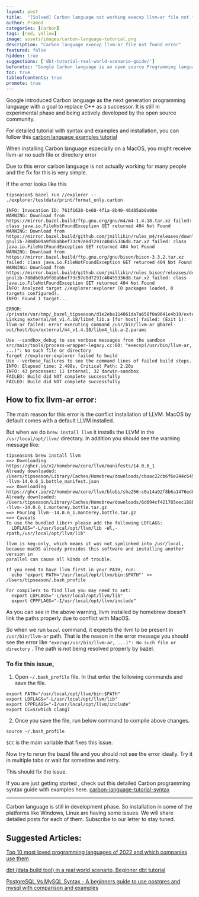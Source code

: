 ```yaml
---
layout: post
title:  "[Solved] Carbon language not working execvp llvm-ar file not found error"
author: Pramod
categories: [Carbon]
tags: [red, yellow]
image: assets/images/carbon-language-tutorial.png
description: "Carbon language execvp llvm-ar file not found error"
featured: false
hidden: true
suggestions: ['dbt-tutorial-real-world-scenario-guide/']
beforetoc: "Google Carbon language is an open source Programming language that is successor to C++"
toc: true
tableofcontents: true
promote: true
---
```


Google introduced Carbon language as the next generation programming language with a goal to replace C++ as a successor. It is still in experimental phase and being actively developed by the open source community.

For detailed tutorial with syntax and examples and installation, you can follow this [carbon language examples tutorial](https://tipseason.com/carbon-language-tutorial-syntax/)

When installing Carbon language especially on a MacOS, you might receive llvm-ar no such file or directory error

Due to this error carbon language is not actually working for many people and the fix for this is very simple. 

If the error looks like this 

```
tipseason$ bazel run //explorer -- ./explorer/testdata/print/format_only.carbon

INFO: Invocation ID: 761f1638-be60-4f1a-8b40-46d85ab8a08e
WARNING: Download from https://mirror.bazel.build/ftp.gnu.org/gnu/m4/m4-1.4.18.tar.xz failed: class java.io.FileNotFoundException GET returned 404 Not Found
WARNING: Download from https://mirror.bazel.build/github.com/jmillikin/rules_m4/releases/download/v0.1/m4-gnulib-788db09a9f88abbef73c97e8d7291c40455336d8.tar.xz failed: class java.io.FileNotFoundException GET returned 404 Not Found
WARNING: Download from https://mirror.bazel.build/ftp.gnu.org/gnu/bison/bison-3.3.2.tar.xz failed: class java.io.FileNotFoundException GET returned 404 Not Found
WARNING: Download from https://mirror.bazel.build/github.com/jmillikin/rules_bison/releases/download/v0.1/bison-gnulib-788db09a9f88abbef73c97e8d7291c40455336d8.tar.xz failed: class java.io.FileNotFoundException GET returned 404 Not Found
INFO: Analyzed target //explorer:explorer (0 packages loaded, 0 targets configured).
INFO: Found 1 target...

ERROR: /private/var/tmp/_bazel_tipseason/d1e2eba114061da7a658f0a9641e4b19/external/m4_v1.4.18/BUILD.bazel:2:11: Linking external/m4_v1.4.18/libm4_lib.a [for host] failed: (Exit 1): llvm-ar failed: error executing command /usr/bin/llvm-ar @bazel-out/host/bin/external/m4_v1.4.18/libm4_lib.a-2.params

Use --sandbox_debug to see verbose messages from the sandbox
src/main/tools/process-wrapper-legacy.cc:80: "execvp(/usr/bin/llvm-ar, ...)": No such file or directory
Target //explorer:explorer failed to build
Use --verbose_failures to see the command lines of failed build steps.
INFO: Elapsed time: 2.498s, Critical Path: 2.20s
INFO: 43 processes: 11 internal, 32 darwin-sandbox.
FAILED: Build did NOT complete successfully
FAILED: Build did NOT complete successfully

```

## How to fix llvm-ar error:

The main reason for this error is the conflict installation of LLVM. MacOS by default comes with a default LLVM installed.

But when we do `brew install llvm` it installs the LLVM in the `/usr/local/opt/llvm/` directory. 
In addition you should see the warning message like: 

```
tipseason$ brew install llvm
==> Downloading https://ghcr.io/v2/homebrew/core/llvm/manifests/14.0.6_1
Already downloaded: /Users/tipseason/Library/Caches/Homebrew/downloads/cbaac22cb6f6e244c64563571c7d26a3e3ea4b1471e2bdc333593090506fd348--llvm-14.0.6_1.bottle_manifest.json
==> Downloading https://ghcr.io/v2/homebrew/core/llvm/blobs/sha256:c0a14a92f8b6a1476ed853ad53baa225e561100354f63ed7ee88e664f187d117
Already downloaded: /Users/tipseason/Library/Caches/Homebrew/downloads/6d094cf421785eec188be3e2f10f53012e620d4b19c4ad6d0e9a5992131ac662--llvm--14.0.6_1.monterey.bottle.tar.gz
==> Pouring llvm--14.0.6_1.monterey.bottle.tar.gz
==> Caveats
To use the bundled libc++ please add the following LDFLAGS:
  LDFLAGS="-L/usr/local/opt/llvm/lib -Wl,-rpath,/usr/local/opt/llvm/lib"

llvm is keg-only, which means it was not symlinked into /usr/local,
because macOS already provides this software and installing another version in
parallel can cause all kinds of trouble.

If you need to have llvm first in your PATH, run:
  echo 'export PATH="/usr/local/opt/llvm/bin:$PATH"' >> /Users/tipseason/.bash_profile

For compilers to find llvm you may need to set:
  export LDFLAGS="-L/usr/local/opt/llvm/lib"
  export CPPFLAGS="-I/usr/local/opt/llvm/include"
```

As you can see in the above warning, llvm installed by homebrew doesn't link the paths properly due to conflict with MacOS. 

So when we run `bazel` command, it expects the llvm to be present in `/usr/bin/llvm-ar` path. 
That is the reason in the error message you should see the error like
`"execvp(/usr/bin/llvm-ar, ...)": No such file or directory` . The path is not being resolved properly by bazel. 

### To fix this issue, 

1. Open `~/.bash_profile` file. In that enter the following commands and save the file.
```
export PATH="/usr/local/opt/llvm/bin:$PATH"
export LDFLAGS="-L/usr/local/opt/llvm/lib"
export CPPFLAGS="-I/usr/local/opt/llvm/include"
export CC=$(which clang)
```
2. Once you save the file, run below command to compile above changes. 
```
source ~/.bash_profile
```

`$CC` is the main variable that fixes this issue. 

Now try to rerun the bazel file and you should not see the error ideally. Try it in multiple tabs or wait for sometime and retry. 

This should fix the issue. 

If you are just getting started , check out this detailed Carbon programming syntax guide with examples here. [carbon-language-tutorial-syntax](https://tipseason.com/carbon-language-tutorial-syntax/)

--- 

Carbon language is still in development phase. So installation in some of the platforms like Windows, Linux are having some issues. We will share detailed posts for each of them. Subscribe to our letter to stay tuned. 


## Suggested Articles:

[Top 10 most loved programming languages of 2022 and which companies use them](https://tipseason.com/top-10-most-loved-programming-languages-2022/)

[dbt (data build tool) in a real world scenario, Beginner dbt tutorial](https://tipseason.com/dbt-tutorial-real-world-scenario-guide/)

[PostgreSQL Vs MySQL Syntax - A beginners guide to use postgres and mysql with comparison and examples](https://tipseason.com/postgres-vs-mysql-syntax-comparision/)
